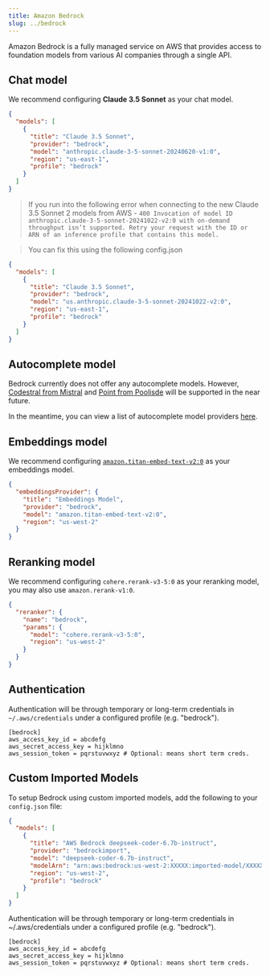 ```yaml
---
title: Amazon Bedrock
slug: ../bedrock
---
```


Amazon Bedrock is a fully managed service on AWS that provides access to foundation models from various AI companies through a single API.

## Chat model

We recommend configuring **Claude 3.5 Sonnet** as your chat model.

```json title="config.json"
{
  "models": [
    {
      "title": "Claude 3.5 Sonnet",
      "provider": "bedrock",
      "model": "anthropic.claude-3-5-sonnet-20240620-v1:0",
      "region": "us-east-1",
      "profile": "bedrock"
    }
  ]
}
```
> If you run into the following error when connecting to the new Claude 3.5 Sonnet 2 models from AWS - `400 Invocation of model ID anthropic.claude-3-5-sonnet-20241022-v2:0 with on-demand throughput isn’t supported. Retry your request with the ID or ARN of an inference profile that contains this model.`

> You can fix this using the following config.json
```json title="config.json"
{
  "models": [
    {
      "title": "Claude 3.5 Sonnet",
      "provider": "bedrock",
      "model": "us.anthropic.claude-3-5-sonnet-20241022-v2:0",
      "region": "us-east-1",
      "profile": "bedrock"
    }
  ]
}
```

## Autocomplete model

Bedrock currently does not offer any autocomplete models. However, [Codestral from Mistral](https://mistral.ai/news/codestral-2501/) and [Point from Poolisde](https://aws.amazon.com/bedrock/poolside/) will be supported in the near future.

In the meantime, you can view a list of autocomplete model providers [here](../../model-types/autocomplete.md).

## Embeddings model

We recommend configuring [`amazon.titan-embed-text-v2:0`](https://docs.aws.amazon.com/bedrock/latest/devguide/models.html#amazon.titan-embed-text-v2-0) as your embeddings model.

```json title="~/.continue/config.json"
{
  "embeddingsProvider": {
    "title": "Embeddings Model",
    "provider": "bedrock",
    "model": "amazon.titan-embed-text-v2:0",
    "region": "us-west-2"
  }
}
```

## Reranking model

We recommend configuring `cohere.rerank-v3-5:0` as your reranking model, you may also use `amazon.rerank-v1:0`.

```json title="~/.continue/config.json"
{
  "reranker": {
    "name": "bedrock",
    "params": {
      "model": "cohere.rerank-v3-5:0",
      "region": "us-west-2"
    }
  }
}
```

## Authentication

Authentication will be through temporary or long-term credentials in
`~/.aws/credentials` under a configured profile (e.g. "bedrock").

```title="~/.aws/credentials
[bedrock]
aws_access_key_id = abcdefg
aws_secret_access_key = hijklmno
aws_session_token = pqrstuvwxyz # Optional: means short term creds.
```

## Custom Imported Models

To setup Bedrock using custom imported models, add the following to your `config.json` file:

```json title="config.json"
{
  "models": [
    {
      "title": "AWS Bedrock deepseek-coder-6.7b-instruct",
      "provider": "bedrockimport",
      "model": "deepseek-coder-6.7b-instruct",
      "modelArn": "arn:aws:bedrock:us-west-2:XXXXX:imported-model/XXXXXX",
      "region": "us-west-2",
      "profile": "bedrock"
    }
  ]
}
```

Authentication will be through temporary or long-term credentials in
~/.aws/credentials under a configured profile (e.g. "bedrock").

```title="~/.aws/credentials
[bedrock]
aws_access_key_id = abcdefg
aws_secret_access_key = hijklmno
aws_session_token = pqrstuvwxyz # Optional: means short term creds.
```

